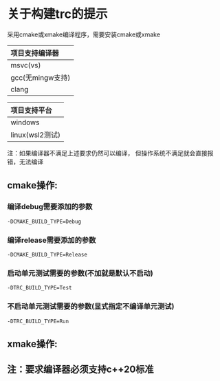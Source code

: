 # 关于构建trc的提示

采用cmake或xmake编译程序，需要安装cmake或xmake

| 项目支持编译器       |
|:--------------|
| msvc(vs)      |
| gcc(无mingw支持) |
| clang         |

| 项目支持平台        |
|:--------------|
| windows       |
| linux(wsl2测试) |
注：如果编译器不满足上述要求仍然可以编译，
但操作系统不满足就会直接报错，无法编译

## cmake操作:
### 编译debug需要添加的参数

```
-DCMAKE_BUILD_TYPE=Debug
```

### 编译release需要添加的参数

```
-DCMAKE_BUILD_TYPE=Release
```

### 启动单元测试需要的参数(不加就是默认不启动)

```
-DTRC_BUILD_TYPE=Test
```

### 不启动单元测试需要的参数(显式指定不编译单元测试)

```
-DTRC_BUILD_TYPE=Run
```

## xmake操作:

## 注：要求编译器必须支持c++20标准